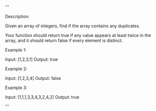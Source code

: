 '''

Description:

Given an array of integers, find if the array contains any duplicates.

Your function should return true if any value appears at least twice in the array, and it should return false if every element is distinct.

Example 1:

Input: [1,2,3,1]
Output: true



Example 2:

Input: [1,2,3,4]
Output: false



Example 3:

Input: [1,1,1,3,3,4,3,2,4,2]
Output: true

'''
